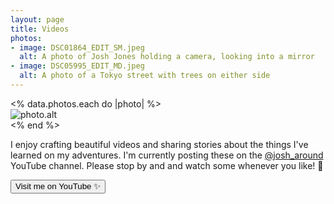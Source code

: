 ```yaml
---
layout: page
title: Videos
photos:
- image: DSC01864_EDIT_SM.jpeg
  alt: A photo of Josh Jones holding a camera, looking into a mirror
- image: DSC05995_EDIT_MD.jpeg
  alt: A photo of a Tokyo street with trees on either side
---
```


<div class="photo-gallery">
  <% data.photos.each do |photo| %>
    <div class="photo-container">
      <img src="/images/<%= photo.image %>" alt="photo.alt" class="photo">
    </div>
  <% end %>
</div>

I enjoy crafting beautiful videos and sharing stories about the things I've learned on my adventures. I'm currently posting these on the <a href="https://www.youtube.com/@josh_around/videos" target="_blank">@josh_around</a>  YouTube channel.
Please stop by and and watch some whenever you like! 🍿

<div class="d-flex">
  <button class="cta-button js-youtube-button">Visit me on YouTube ✨</button>
</div>
